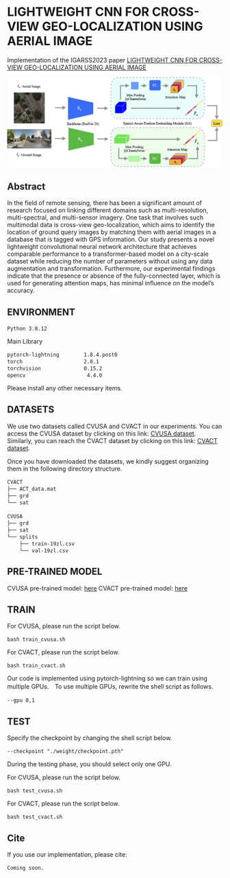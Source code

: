 # LIGHTWEIGHT CNN FOR CROSS-VIEW GEO-LOCALIZATION USING AERIAL IMAGE

Implementation of the IGARSS2023 paper [LIGHTWEIGHT CNN FOR CROSS-VIEW GEO-LOCALIZATION USING AERIAL IMAGE]()

<img src="image/model.png" alt="model">

## Abstract

In the field of remote sensing, there has been a significant amount of research focused on linking different domains such as multi-resolution, multi-spectral, and multi-sensor imagery. One task that involves such multimodal data is cross-view geo-localization, which aims to identify the location of ground query images by matching them with aerial images in a database that is tagged with GPS information. Our study presents a novel lightweight convolutional neural network architecture that achieves comparable performance to a transformer-based model on a city-scale dataset while reducing the number of parameters without using any data augmentation and transformation. Furthermore, our experimental findings indicate that the presence or absence of the fully-connected layer, which is used for generating attention maps, has minimal influence on the model’s accuracy.

## ENVIRONMENT
```
Python 3.8.12
```
Main Library
```
pytorch-lightning        1.8.4.post0 
torch                    2.0.1 
torchvision              0.15.2 
opencv                    4.4.0 
```
Please install any other necessary items.

## DATASETS

We use two datasets called CVUSA and CVACT in our experiments. You can access the CVUSA dataset by clicking on this link: [CVUSA dataset](https://mvrl.cse.wustl.edu/datasets/cvusa/). Similarly, you can reach the CVACT dataset by clicking on this link: [CVACT dataset](https://github.com/Liumouliu/OriCNN).

Once you have downloaded the datasets, we kindly suggest organizing them in the following directory structure.
```
CVACT
├── ACT_data.mat
├── grd
└── sat

CVUSA
├── grd
├── sat
└── splits
    ├── train-19zl.csv
    └── val-19zl.csv
```

## PRE-TRAINED MODEL

CVUSA pre-trained model: [here](https://drive.google.com/file/d/1np4jkdDCddwjVZxBMJPi9WYAgDqEhu-K/view?usp=drive_link)
CVACT pre-trained model: [here](https://drive.google.com/file/d/1QrsggSbTczECG39S8EfCR9XsmdjEJ9e8/view?usp=drive_link)

## TRAIN
For CVUSA, please run the script below.
```
bash train_cvusa.sh
```
For CVACT, please run the script below.
```
bash train_cvact.sh
```

Our code is implemented using pytorch-lightning so we can train using multiple GPUs.　To use multiple GPUs, rewrite the shell script as follows.
```
--gpu 0,1
```

## TEST
Specify the checkpoint by changing the shell script below.
```
--checkpoint "./weight/checkpoint.pth"
```
During the testing phase, you should select only one GPU.

For CVUSA, please run the script below.
```
bash test_cvusa.sh
```
For CVACT, please run the script below.
```
bash test_cvact.sh
```

## Cite
If you use our implementation, please cite:
```
Coming soon.
```
